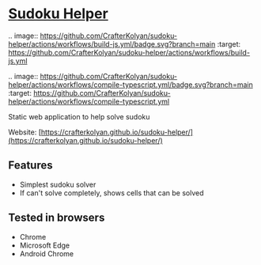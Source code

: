 # [Sudoku Helper](https://crafterkolyan.github.io/sudoku-helper/)

.. image:: https://github.com/CrafterKolyan/sudoku-helper/actions/workflows/build-js.yml/badge.svg?branch=main
    :target: https://github.com/CrafterKolyan/sudoku-helper/actions/workflows/build-js.yml

.. image:: https://github.com/CrafterKolyan/sudoku-helper/actions/workflows/compile-typescript.yml/badge.svg?branch=main
    :target: https://github.com/CrafterKolyan/sudoku-helper/actions/workflows/compile-typescript.yml

Static web application to help solve sudoku

Website: [https://crafterkolyan.github.io/sudoku-helper/](https://crafterkolyan.github.io/sudoku-helper/)

## Features
- Simplest sudoku solver
- If can't solve completely, shows cells that can be solved

## Tested in browsers
- Chrome
- Microsoft Edge
- Android Chrome
